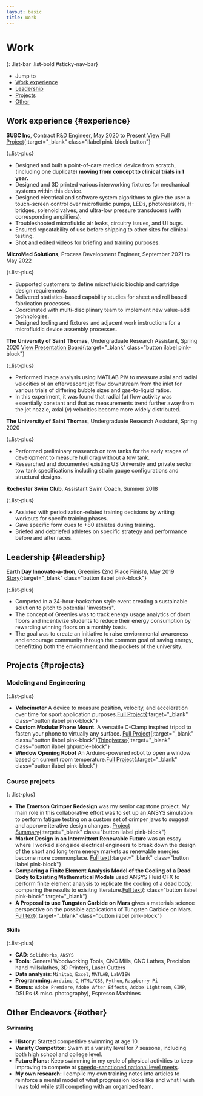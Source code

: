```yaml
---
layout: basic
title: Work
---
```


# Work

{: .list-bar .list-bold #sticky-nav-bar}
- Jump to
- [Work experience](#experience)
- [Leadership](#leadership)
- [Projects](#projects)
- [Other](#other)

## Work experience {#experience}

**SUBC Inc**, Contract R&D Engineer, May 2020 to Present [View Full Project](/2021/06/29/PlateletThrombometer.html){:target="_blank" class="ilabel pink-block button"}

{:.list-plus}
- Designed and built a point-of-care medical device from scratch, (including one duplicate) <strong>moving from concept to clinical trials in 1 year.</strong>
- Designed and 3D printed various interworking fixtures for mechanical systems within this device.
- Designed electrical and software system algorithms to give the user a touch-screen control over microfluidic pumps, LEDs, photoresistors, H-bridges, solenoid valves, and ultra-low pressure transducers (with corresponding amplifiers).
- Troubleshooted microfluidic air leaks, circuitry issues, and UI bugs.
- Ensured repeatability of use before shipping to other sites for clinical testing.
- Shot and edited videos for briefing and training purposes.

<!-- **Aperto**, R&D Engineer, May 2020 to Present [View Full Project](/2021/06/29/PlateletThrombometer.html){:target="_blank" class="ilabel pink-block button"}

{:.list-plus}
- Designed and built a point-of-care medical device from scratch, (including one duplicate) <strong>moving from concept to clinical trials in 1 year.</strong>
- Designed and 3D printed various interworking fixtures for mechanical systems within this device.
- Designed electrical and software system algorithms to give the user a touch-screen control over microfluidic pumps, LEDs, photoresistors, H-bridges, solenoid valves, and ultra-low pressure transducers (with corresponding amplifiers).
- Troubleshooted microfluidic air leaks, circuitry issues, and UI bugs.
- Trialed my own blood in the device to ensure repeatability of use before shipping to other sites for clinical testing.
- Shot and edited videos for briefing and training purposes. -->

**MicroMed Solutions**, Process Development Engineer, September 2021 to May 2022 
<!-- [View Full Project](/2021/06/29/PlateletThrombometer.html){:target="_blank" class="ilabel pink-block button"} -->

{:.list-plus}
- Supported customers to define microfluidic biochip and cartridge design requirements
- Delivered statistics-based capability studies for sheet and roll based fabrication processes.  
- Coordinated with multi-disciplinary team to implement new value-add technologies. 
- Designed tooling and fixtures and adjacent work instructions for a microfluidic device assembly processes.

**The University of Saint Thomas**, Undergraduate Research Assistant, Spring 2020 [View Presentation Board](\edu\InquiryPoster.PNG){:target="_blank" class="button ilabel pink-block"}

{:.list-plus}
- Performed image analysis using MATLAB PIV to measure axial and radial velocities of an effervescent jet flow downstream from the inlet for various trials of differing bubble sizes and gas-to-liquid ratios.
- In this experiment, it was found that radial (u) flow activity was essentially constant and that as measurements trend further away from the jet nozzle, axial (v) velocities become more widely distributed.



**The University of Saint Thomas**, Undergraduate Research Assistant, Spring 2020

{:.list-plus}
- Performed preliminary reasearch on tow tanks for the early stages of development to measure hull drag without a tow tank.
- Researched and documented existing US University and private sector tow tank specifications including strain gauge configurations and structural designs.

**Rochester Swim Club**, Assistant Swim Coach, Summer 2018

{:.list-plus}
- Assisted with periodization-related training decisions by writing workouts for specifc training phases.
- Gave specific form cues to +80 athletes during training.
- Briefed and debriefed athletes on specific strategy and performance before and after races.


## Leadership {#leadership}

**Earth Day Innovate-a-thon**, Greenies (2nd Place Finish), May 2019 [Story](https://news.stthomas.edu/earth-day-innovate-a-thon-creates-sustainable-ideas){:target="_blank" class="button ilabel pink-block"}

{:.list-plus}
- Competed in a 24-hour-hackathon style event creating a sustainable solution to pitch to potential "investors".
- The concept of Greenies was to track energy usage analytics of dorm floors and incentivize students to reduce their energy consumption by rewarding winning floors on a monthly basis.
- The goal was to create an initiative to raise enviornmental awareness and encourage community through the common goal of saving energy, benefitting both the enviornment and the pockets of the university.
## Projects {#projects}

### Modeling and Engineering

{:.list-plus}
- **Velocimeter** A device to measure position, velocity, and acceleration over time for sport application purposes.[Full Project](/2021/05/30/Velocimeter.html){:target="_blank" class="button ilabel pink-block"}
- **Custom Modular Phone Mount**. A versatile C-Clamp inspired tripod to fasten your phone to virtually any surface. [Full Project](/2021/03/09/PhoneMount.html){:target="_blank" class="button ilabel pink-block"}[Thingiverse](https://www.thingiverse.com/thing:4853769){:target="_blank" class="button ilabel ghpurple-block"}
- **Window Opening Robot** An Arduino-powered robot to open a window based on current room temperature.[Full Project](/2020/10/13/WindowOpeningRobot.html){:target="_blank" class="button ilabel pink-block"}

### Course projects

{: .list-plus}
- **The Emerson Crimper Redesign** was my senior capstone project. My main role in this collaborative effort was to set up an ANSYS simulation to perform fatigue testing on a custom set of crimper jaws to suggest and approve iterative design changes. [Project Summary](\edu\SeniorDesignProject.pdf){:target="_blank" class="button ilabel pink-block"}
- **Market Design in an Intermittent Renewable Future** was an essay where I worked alongside electrical engineers to break down the design of the short and long term energy markets as renewable energies become more commonplace. [Full text](\edu\ETLS744.pdf){:target="_blank" class="button ilabel pink-block"}
- **Comparing a Finite Element Analysis Model of the Cooling of a Dead Body to Existing Mathematical Models** used ANSYS Fluid CFX to perform finite element analysis to replicate the cooling of a dead body, comparing the results to exisitng literature.[Full text](\edu\HeatTransferFinalProject.pdf){: class="button ilabel pink-block" target="_blank"}
- **A Proposal to use Tungsten Carbide on Mars** gives a materials science perspective on the possible applications of Tungsten Carbide on Mars. [Full text](\edu\MaterialsEssay.pdf){:target="_blank" class="button ilabel pink-block"}

#### Skills

{:.list-plus}
- **CAD**: `SolidWorks`, `ANSYS`
- **Tools**: General Woodworking Tools, CNC Mills, CNC Lathes, Precision hand mills/lathes, 3D Printers, Laser Cutters
- **Data analysis**: `Minitab`, `Excel`, `MATLAB`, `LabVIEW`
- **Programming**: `Arduino`, `C`, `HTML/CSS`, `Python`, `Raspberry Pi` 
- **Bonus**: `Adobe Premiere`, `Adobe After Effects`, `Adobe Lightroom`, `GIMP`, DSLRs (& misc. photography), Espresso Machines


## Other Endeavors {#other}

#### Swimming

- **History:** Started competitive swimming at age 10.
- **Varsity Competitor:** Swam at a varsity level for 7 seasons, including both high school and college level.
- **Future Plans:** Keep swimming in my cycle of physical activities to keep improving to compete at <a href="https://www.usaswimming.org/events">speedo-sanctioned national level meets</a>.
- **My own research:** I compile my own training notes into articles to reinforce a mental model of what progression looks like and what I wish I was told while still competing with an organized team.

<script src="/styles/sticky.js" type="text/javascript"></script>
